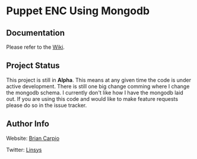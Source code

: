 # Puppet ENC Using Mongodb

## Documentation

Please refer to the [Wiki](https://github.com/bcarpio/mongodb-enc/wiki). 


## Project Status

This project is still in **Alpha**. This means at any given time the code is under active development.
There is still one big change comming where I change the mongodb schema. I currently don't like how I have the mongodb laid out.
If you are using this code and would like to make feature requests please do so in the issue tracker. 

## Author Info

Website: [Brian Carpio](http://www.briancarpio.com)

Twitter: [Linsys](https://twitter.com/linsys)